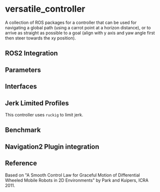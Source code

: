 # versatile_controller

A collection of ROS packages for a controller that can be used for navigating a global path (using a carrot point at a horizon distance), or to arrive as straight as possible to a goal (align with y axis and yaw angle first then steer towards the xy position).

## ROS2 Integration

## Parameters

## Interfaces

## Jerk Limited Profiles

This controller uses `ruckig` to limit jerk.

## Benchmark

## Navigation2 Plugin integration

## Reference

Based on "A Smooth Control Law for Graceful Motion of Differential Wheeled Mobile Robots in 2D Environments" by Park and Kuipers, ICRA 2011.
